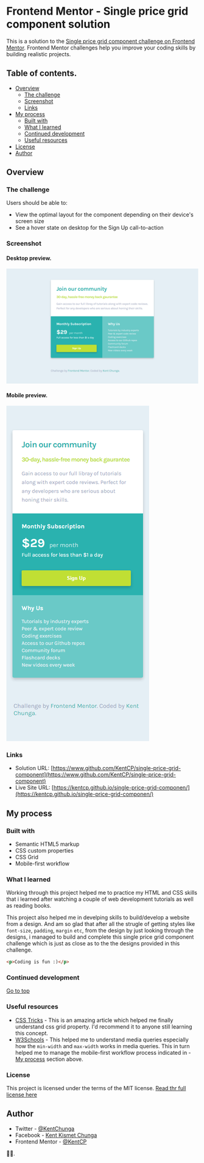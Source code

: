# Frontend Mentor - Single price grid component solution

This is a solution to the [Single price grid component challenge on Frontend Mentor](https://www.frontendmentor.io/challenges/single-price-grid-component-5ce41129d0ff452fec5abbbc). Frontend Mentor challenges help you improve your coding skills by building realistic projects.  

## Table of contents.

- [Overview](#overview)
  - [The challenge](#the-challenge)
  - [Screenshot](#screenshot)
  - [Links](#links)
- [My process](#my-process)
  - [Built with](#built-with)
  - [What I learned](#what-i-learned)
  - [Continued development](#continued-development)
  - [Useful resources](#useful-resources)
- [License](#license)
- [Author](#author)

## Overview

### The challenge

Users should be able to:

- View the optimal layout for the component depending on their device's screen size
- See a hover state on desktop for the Sign Up call-to-action


### Screenshot
#### Desktop preview.
![Desktop](./images/desktop.png)

#### Mobile preview.
![Mobile](./images/mobile.png)


### Links

- Solution URL: [https://www.github.com/KentCP/single-price-grid-component](https://www.github.com/KentCP/single-price-grid-component)
- Live Site URL: [https://kentcp.github.io/single-price-grid-componen/](https://kentcp.github.io/single-price-grid-componen/)

## My process

### Built with

- Semantic HTML5 markup
- CSS custom properties
- CSS Grid
- Mobile-first workflow

### What I learned

Working through this project helped me to practice my HTML and CSS skills that  i learned after watching a couple of web development tutorials as well as reading books. 

This project also helped me in develping skills  to build/develop a website from a design. And am so glad that after all the strugle of getting  styles like `font-size`, `padding`, `margin` `etc`, from the design by just looking through the designs, i managed to  build and complete this single price grid component challenge  which is just as close as to the the designs provided in this challenge.

```html
<p>Coding is fun :)</p>
```

### Continued development
[Go to top](#table-of-contents)

### Useful resources

- [CSS Tricks](https://www.csstricks.io) - This is an amazing article which helped me finally understand css grid property. I'd recommend it to anyone still learning this concept.
- [W3Schools](www.w3schools.com/css/css_rwd_mediaqueries.html) - This helped me to understand media queries especially how the  `min-width` and `max-width` works in media queries. This in turn helped me to manage the mobile-first workflow process indicated in - [My process](#my-process) section above.

### License
This project is licensed under the terms of the MIT license.
[Read thr full license here](https://github.com/KentCP/Single-price-grid-component/blob/main/LICENSE)

## Author

- Twitter - [@KentChunga](https://www.twitter.com/KentChunga)
- Facebook - [Kent Kismet Chunga](https://www.facebook.com/kentkeph.williams)
- Frontend Mentor - [@KentCP](https://www.frontendmentor.io/profile/KentCP)

:wave::wave:.
